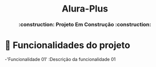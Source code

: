 <h1 align="center">
  Alura-Plus
</h1>
<h3 align="center">
  :construction: Projeto Em Construção :construction:
 </h3>

# :hammer: Funcionalidades do projeto
-'Funcionalidade 01' :Descrição da funcionalidade 01
